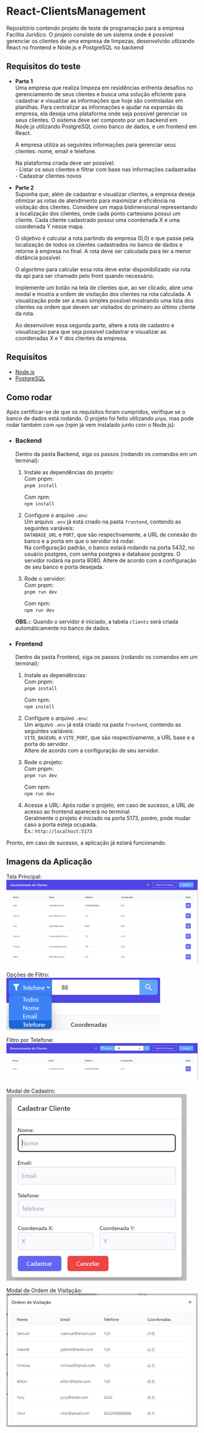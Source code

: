 # React-ClientsManagement

Repositório contendo projeto de teste de programação para a empresa Facilita Jurídico. O projeto consiste de um sistema onde é possível gerenciar os clientes de uma empresa de limpezas, desenvolvido utlizando React no frontend e Node.js e PostgreSQL no backend

## Requisitos do teste

- **Parte 1**  
    Uma empresa que realiza limpeza em residências enfrenta desafios no gerenciamento de seus clientes e busca uma solução eficiente para cadastrar e visualizar as informações que hoje são controladas em planilhas. Para centralizar as informações e ajudar na expansão da empresa, ela deseja uma plataforma onde seja possível gerenciar os seus clientes. O sistema deve ser composto por um backend em Node.js utilizando PostgreSQL como banco de dados, e um frontend em React.

    A empresa utiliza as seguintes informações para gerenciar seus clientes: nome, email e telefone.

    Na plataforma criada deve ser possível:  
        - Listar os seus clientes e filtrar com base nas informações cadastradas
        - Cadastrar clientes novos
- **Parte 2**  
    Suponha que, além de cadastrar e visualizar clientes, a empresa deseja otimizar as rotas de atendimento para maximizar a eficiência na visitação dos clientes. Considere um mapa bidimensional representando a localização dos clientes, onde cada ponto cartesiano possui um cliente. Cada cliente cadastrado possui uma coordenada X e uma coordenada Y nesse mapa.

    O objetivo é calcular a rota partindo da empresa (0,0) e que passe pela localização de todos os clientes cadastrados no banco de dados e retorne à empresa no final. A rota deve ser calculada para ter a menor distância possível.

    O algoritmo para calcular essa rota deve estar disponibilizado via rota da api para ser chamado pelo front quando necessário.

    Implemente um botão na tela de clientes que, ao ser clicado, abre uma modal e mostra a ordem de visitação dos clientes na rota calculada. A visualização pode ser a mais simples possível mostrando uma lista dos clientes na ordem que devem ser visitados do primeiro ao último cliente da rota.

    Ao desenvolver essa segunda parte, altere a rota de cadastro e visualização para que seja possível cadastrar e visualizar as coordenadas X e Y dos clientes da empresa.

## Requisitos

- [Node.js](https://nodejs.org/en)
- [PostgreSQL](https://www.postgresql.org/)

## Como rodar

Após certificar-se de que os requisitos foram cumpridos, verifique se o banco de dados está rodando.
O projeto foi feito utilizando `pnpm`, mas pode rodar também com `npm` (npm já vem instalado junto com o Node.js):

- ### Backend

    Dentro da pasta Backend, siga os passos (rodando os comandos em um terminal):

    1. Instale as dependências do projeto:  
        Com pnpm:  
        `pnpm install`  

        Com npm:  
        `npm install`

    2. Configure o arquivo `.env`:  
        Um arquivo `.env` já está criado na pasta `frontend`, contendo as seguintes variáveis:  
        `DATABASE_URL` e `PORT`, que são respectivamente, a URL de conexão do banco e a porta em que o servidor irá rodar.  
        Na configuração padrão, o banco estará rodando na porta 5432, no usuário postgres, com senha postgres e database postgres. O servidor rodará na porta 8080.
        Altere de acordo com a configuração de seu banco e porta desejada.

    3. Rode o servidor:  
        Com pnpm:  
        `pnpm run dev`  

        Com npm:  
        `npm run dev`

    **OBS.:**: Quando o servidor é iniciado, a tabela `clients` será criada automáticamente no banco de dados.

- ### Frontend

    Dentro da pasta Frontend, siga os passos (rodando os comandos em um terminal):

    1. Instale as dependências:  
        Com pnpm:  
        `pnpm install`  

        Com npm:  
        `npm install`

    2. Configure o arquivo `.env`:  
        Um arquivo `.env` já está criado na pasta `frontend`, contendo as seguintes variáveis:  
        `VITE_BASEURL` e `VITE_PORT`, que são respectivamente, a URL base e a porta do servidor.  
        Altere de acordo com a configuração de seu servidor.

    3. Rode o projeto:  
        Com pnpm:  
        `pnpm run dev`  

        Com npm:  
        `npm run dev`

    4. Acesse a URL:
        Após rodar o projeto, em caso de sucesso, a URL de acesso ao frontend aparecerá no terminal.  
        Geralmente o projeto é iniciado na porta 5173, porém, pode mudar caso a porta esteja ocupada.  
        Ex.: `http://localhost:5173`
  
Pronto, em caso de sucesso, a aplicação já estará funcionando.  

## Imagens da Aplicação  

Tela Principal:  
![Tela Principal](./images/main.png)

Opções de Filtro:  
![Opcoes de Filtro](./images/filterOptions.png)

Filtro por Telefone:  
![Filtro por Telefone](./images/filter.png)

Modal de Cadastro:  
![Modal de Cadastro](./images/modalAdd.png)

Modal de Ordem de Visitação:  
![Modal de Ordem de Visitacao](./images/modalOrder.png)
